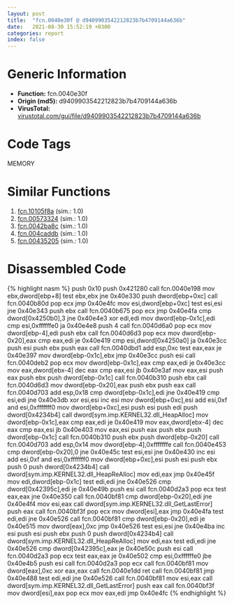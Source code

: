 ```yaml
---
layout: post
title:  "fcn.0040e30f @ d9409903542212823b7b4709144a636b"
date:   2021-08-30 15:52:19 +0300
categories: report
index: false
---
```


# Generic Information
- **Function:** fcn.0040e30f
- **Origin (md5):** d9409903542212823b7b4709144a636b
- **VirusTotal:** [virustotal.com/gui/file/d9409903542212823b7b4709144a636b][virustotal_ref]

# Code Tags
<span class="tag" id="MEMORY">MEMORY</span>


# Similar Functions

1. [fcn.10105f8a][similar_1_ref] (sim.: 1.0)
2. [fcn.00573324][similar_2_ref] (sim.: 1.0)
3. [fcn.0042ba8c][similar_3_ref] (sim.: 1.0)
4. [fcn.004caddb][similar_4_ref] (sim.: 1.0)
5. [fcn.00435205][similar_5_ref] (sim.: 1.0)


# Disassembled Code

{% highlight nasm %}
push 0x10
push 0x421280
call fcn.0040e198
mov ebx,dword[ebp+8]
test ebx,ebx
jne 0x40e330
push dword[ebp+0xc]
call fcn.0040b80d
pop ecx
jmp 0x40e4fc
mov esi,dword[ebp+0xc]
test esi,esi
jne 0x40e343
push ebx
call fcn.0040b675
pop ecx
jmp 0x40e4fa
cmp dword[0x4250b0],3
jne 0x40e4e3
xor edi,edi
mov dword[ebp-0x1c],edi
cmp esi,0xffffffe0
ja 0x40e4e8
push 4
call fcn.0040d6a0
pop ecx
mov dword[ebp-4],edi
push ebx
call fcn.0040d6d3
pop ecx
mov dword[ebp-0x20],eax
cmp eax,edi
je 0x40e419
cmp esi,dword[0x4250a0]
ja 0x40e3cc
push esi
push ebx
push eax
call fcn.0040dbd1
add esp,0xc
test eax,eax
je 0x40e397
mov dword[ebp-0x1c],ebx
jmp 0x40e3cc
push esi
call fcn.0040deb2
pop ecx
mov dword[ebp-0x1c],eax
cmp eax,edi
je 0x40e3cc
mov eax,dword[ebx-4]
dec eax
cmp eax,esi
jb 0x40e3af
mov eax,esi
push eax
push ebx
push dword[ebp-0x1c]
call fcn.0040b310
push ebx
call fcn.0040d6d3
mov dword[ebp-0x20],eax
push ebx
push eax
call fcn.0040d703
add esp,0x18
cmp dword[ebp-0x1c],edi
jne 0x40e419
cmp esi,edi
jne 0x40e3db
xor esi,esi
inc esi
mov dword[ebp+0xc],esi
add esi,0xf
and esi,0xfffffff0
mov dword[ebp+0xc],esi
push esi
push edi
push dword[0x4234b4]
call dword[sym.imp.KERNEL32.dll_HeapAlloc]
mov dword[ebp-0x1c],eax
cmp eax,edi
je 0x40e419
mov eax,dword[ebx-4]
dec eax
cmp eax,esi
jb 0x40e403
mov eax,esi
push eax
push ebx
push dword[ebp-0x1c]
call fcn.0040b310
push ebx
push dword[ebp-0x20]
call fcn.0040d703
add esp,0x14
mov dword[ebp-4],0xfffffffe
call fcn.0040e453
cmp dword[ebp-0x20],0
jne 0x40e45c
test esi,esi
jne 0x40e430
inc esi
add esi,0xf
and esi,0xfffffff0
mov dword[ebp+0xc],esi
push esi
push ebx
push 0
push dword[0x4234b4]
call dword[sym.imp.KERNEL32.dll_HeapReAlloc]
mov edi,eax
jmp 0x40e45f
mov edi,dword[ebp-0x1c]
test edi,edi
jne 0x40e526
cmp dword[0x42395c],edi
je 0x40e49b
push esi
call fcn.0040d2a3
pop ecx
test eax,eax
jne 0x40e350
call fcn.0040bf81
cmp dword[ebp-0x20],edi
jne 0x40e4f4
mov esi,eax
call dword[sym.imp.KERNEL32.dll_GetLastError]
push eax
call fcn.0040bf3f
pop ecx
mov dword[esi],eax
jmp 0x40e4fa
test edi,edi
jne 0x40e526
call fcn.0040bf81
cmp dword[ebp-0x20],edi
je 0x40e515
mov dword[eax],0xc
jmp 0x40e526
test esi,esi
jne 0x40e4ba
inc esi
push esi
push ebx
push 0
push dword[0x4234b4]
call dword[sym.imp.KERNEL32.dll_HeapReAlloc]
mov edi,eax
test edi,edi
jne 0x40e526
cmp dword[0x42395c],eax
je 0x40e50c
push esi
call fcn.0040d2a3
pop ecx
test eax,eax
je 0x40e502
cmp esi,0xffffffe0
jbe 0x40e4b5
push esi
call fcn.0040d2a3
pop ecx
call fcn.0040bf81
mov dword[eax],0xc
xor eax,eax
call fcn.0040e1dd
ret
call fcn.0040bf81
jmp 0x40e488
test edi,edi
jne 0x40e526
call fcn.0040bf81
mov esi,eax
call dword[sym.imp.KERNEL32.dll_GetLastError]
push eax
call fcn.0040bf3f
mov dword[esi],eax
pop ecx
mov eax,edi
jmp 0x40e4fc
{% endhighlight %}


[similar_1_ref]: /report/fcn.10105f8a@89dc67d2f980e8488f97b1bf8cb24258
[similar_2_ref]: /report/fcn.00573324@c60344b51fa39a329b92557d24ff7670
[similar_3_ref]: /report/fcn.0042ba8c@a1c6b07868a0eea8f4ee5a872aa71909
[similar_4_ref]: /report/fcn.004caddb@be7fba7cc724acf4ae2900d99e0fc9c3
[similar_5_ref]: /report/fcn.00435205@7b00dd8f2abf54a73bfb09681334ff78
[virustotal_ref]: https://www.virustotal.com/gui/file/d9409903542212823b7b4709144a636b
